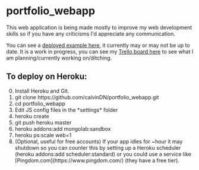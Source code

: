 portfolio_webapp
================

This web application is being made mostly to improve my web development skills so if you have any criticisms I'd appreciate any communication.

You can see a [deployed example here](http://floating-atoll-7245.herokuapp.com/), it currently may or may not be up to date. It is a work in progress, you can see my [Trello board here](https://trello.com/b/TR7a0Rw9/portfolio-webapp) to see what I am planning/currently working on/ditching.


To deploy on Heroku:
-------------------
<ol start="0">
<li>Install Heroku and Git.</li>
<li>git clone https://github.com/calvinDN/portfolio_webapp.git</li>
<li>cd portfolio_webapp</li>
<li>Edit JS config files in the *settings* folder</li>
<li>heroku create</li>
<li>git push heroku master</li>
<li>heroku addons:add mongolab:sandbox</li>
<li>heroku ps:scale web=1</li>
<li> (Optional, useful for free accounts) If your app idles for ~hour it may shutdown so you can counter this by setting up a Heroku scheduler (heroku addons:add scheduler:standard) or you could use a service like [Pingdom.com](https://www.pingdom.com/) (they have a free tier). </li>
</ol>